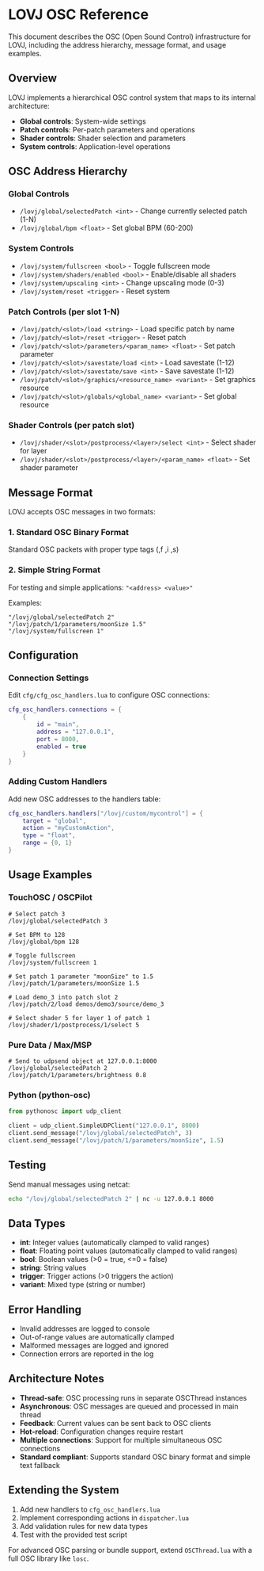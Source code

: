 # LOVJ OSC Reference

This document describes the OSC (Open Sound Control) infrastructure for LOVJ, including the address hierarchy, message format, and usage examples.

## Overview

LOVJ implements a hierarchical OSC control system that maps to its internal architecture:
- **Global controls**: System-wide settings
- **Patch controls**: Per-patch parameters and operations  
- **Shader controls**: Shader selection and parameters
- **System controls**: Application-level operations

## OSC Address Hierarchy

### Global Controls
- `/lovj/global/selectedPatch <int>` - Change currently selected patch (1-N)
- `/lovj/global/bpm <float>` - Set global BPM (60-200)

### System Controls
- `/lovj/system/fullscreen <bool>` - Toggle fullscreen mode
- `/lovj/system/shaders/enabled <bool>` - Enable/disable all shaders
- `/lovj/system/upscaling <int>` - Change upscaling mode (0-3)
- `/lovj/system/reset <trigger>` - Reset system

### Patch Controls (per slot 1-N)
- `/lovj/patch/<slot>/load <string>` - Load specific patch by name
- `/lovj/patch/<slot>/reset <trigger>` - Reset patch
- `/lovj/patch/<slot>/parameters/<param_name> <float>` - Set patch parameter
- `/lovj/patch/<slot>/savestate/load <int>` - Load savestate (1-12)
- `/lovj/patch/<slot>/savestate/save <int>` - Save savestate (1-12)
- `/lovj/patch/<slot>/graphics/<resource_name> <variant>` - Set graphics resource
- `/lovj/patch/<slot>/globals/<global_name> <variant>` - Set global resource

### Shader Controls (per patch slot)
- `/lovj/shader/<slot>/postprocess/<layer>/select <int>` - Select shader for layer
- `/lovj/shader/<slot>/postprocess/<layer>/<param_name> <float>` - Set shader parameter

## Message Format

LOVJ accepts OSC messages in two formats:

### 1. Standard OSC Binary Format
Standard OSC packets with proper type tags (,f ,i ,s)

### 2. Simple String Format  
For testing and simple applications: `"<address> <value>"`

Examples:
```
"/lovj/global/selectedPatch 2"
"/lovj/patch/1/parameters/moonSize 1.5"
"/lovj/system/fullscreen 1"
```

## Configuration

### Connection Settings
Edit `cfg/cfg_osc_handlers.lua` to configure OSC connections:

```lua
cfg_osc_handlers.connections = {
    {
        id = "main",
        address = "127.0.0.1", 
        port = 8000,
        enabled = true
    }
}
```

### Adding Custom Handlers
Add new OSC addresses to the handlers table:

```lua
cfg_osc_handlers.handlers["/lovj/custom/mycontrol"] = {
    target = "global",
    action = "myCustomAction", 
    type = "float",
    range = {0, 1}
}
```

## Usage Examples

### TouchOSC / OSCPilot
```
# Select patch 3
/lovj/global/selectedPatch 3

# Set BPM to 128
/lovj/global/bpm 128

# Toggle fullscreen
/lovj/system/fullscreen 1

# Set patch 1 parameter "moonSize" to 1.5
/lovj/patch/1/parameters/moonSize 1.5

# Load demo_3 into patch slot 2
/lovj/patch/2/load demos/demo3/source/demo_3

# Select shader 5 for layer 1 of patch 1
/lovj/shader/1/postprocess/1/select 5
```

### Pure Data / Max/MSP
```
# Send to udpsend object at 127.0.0.1:8000
/lovj/global/selectedPatch 2
/lovj/patch/1/parameters/brightness 0.8
```

### Python (python-osc)
```python
from pythonosc import udp_client

client = udp_client.SimpleUDPClient("127.0.0.1", 8000)
client.send_message("/lovj/global/selectedPatch", 3)
client.send_message("/lovj/patch/1/parameters/moonSize", 1.5)
```

## Testing

Send manual messages using netcat:
```bash
echo "/lovj/global/selectedPatch 2" | nc -u 127.0.0.1 8000
```

## Data Types

- **int**: Integer values (automatically clamped to valid ranges)
- **float**: Floating point values (automatically clamped to valid ranges)  
- **bool**: Boolean values (>0 = true, <=0 = false)
- **string**: String values
- **trigger**: Trigger actions (>0 triggers the action)
- **variant**: Mixed type (string or number)

## Error Handling

- Invalid addresses are logged to console
- Out-of-range values are automatically clamped
- Malformed messages are logged and ignored
- Connection errors are reported in the log

## Architecture Notes

- **Thread-safe**: OSC processing runs in separate OSCThread instances
- **Asynchronous**: OSC messages are queued and processed in main thread
- **Feedback**: Current values can be sent back to OSC clients
- **Hot-reload**: Configuration changes require restart
- **Multiple connections**: Support for multiple simultaneous OSC connections
- **Standard compliant**: Supports standard OSC binary format and simple text fallback

## Extending the System

1. Add new handlers to `cfg_osc_handlers.lua`
2. Implement corresponding actions in `dispatcher.lua` 
3. Add validation rules for new data types
4. Test with the provided test script

For advanced OSC parsing or bundle support, extend `OSCThread.lua` with a full OSC library like `losc`.